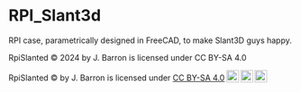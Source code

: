 # RPI_Slant3d
RPI case, parametrically designed in FreeCAD, to make Slant3D guys happy.


 RpiSlanted © 2024 by J. Barron is licensed under CC BY-SA 4.0 

<p xmlns:cc="http://creativecommons.org/ns#" xmlns:dct="http://purl.org/dc/terms/"><span property="dct:title">RpiSlanted</span> © by <span property="cc:attributionName">J. Barron</span> is licensed under <a href="https://creativecommons.org/licenses/by-sa/4.0/?ref=chooser-v1" target="_blank" rel="license noopener noreferrer" style="display:inline-block;">CC BY-SA 4.0<img style="height:22px!important;margin-left:3px;vertical-align:text-bottom;" src="https://mirrors.creativecommons.org/presskit/icons/cc.svg?ref=chooser-v1" alt=""><img style="height:22px!important;margin-left:3px;vertical-align:text-bottom;" src="https://mirrors.creativecommons.org/presskit/icons/by.svg?ref=chooser-v1" alt=""><img style="height:22px!important;margin-left:3px;vertical-align:text-bottom;" src="https://mirrors.creativecommons.org/presskit/icons/sa.svg?ref=chooser-v1" alt=""></a></p> 
